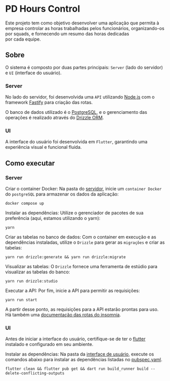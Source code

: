 # PD Hours Control

Este projeto tem como objetivo desenvolver uma aplicação que permita à empresa controlar as horas trabalhadas pelos funcionários, organizando-os por squads, e fornecendo um resumo das horas dedicadas por cada equipe.

## Sobre

O sistema é composto por duas partes principais: `Server` (lado do servidor) e `UI` (interface do usuário).

### Server

No lado do servidor, foi desenvolvida uma `API` utilizando [Node.js](https://nodejs.org/pt) com o framework [Fastify](https://fastify.dev/) para criação das rotas.

O banco de dados utilizado é o [PostgreSQL](https://www.postgresql.org/), e o gerenciamento das operações é realizado através do [Drizzle ORM](https://orm.drizzle.team/).

### UI

A interface do usuário foi desenvolvida em `Flutter`, garantindo uma experiência visual e funcional fluida.

## Como executar

### Server

Criar o container Docker: Na pasta do [servidor](./server/package.json), inicie um `container Docker` do `postgreSQL` para armazenar os dados da aplicação:

```shell
docker compose up
```

Instalar as dependências: Utilize o gerenciador de pacotes de sua preferência (aqui, estamos utilizando o yarn):

```shell
yarn
```

Criar as tabelas no banco de dados: Com o container em execução e as dependências instaladas, utilize o `Drizzle` para gerar as `migrações` e criar as tabelas:

```shell
yarn run drizzle:generate && yarn run drizzle:migrate
```

Visualizar as tabelas: O `Drizzle` fornece uma ferramenta de estúdio para visualizar as tabelas do banco:

```shell
yarn run drizzle:studio
```

Executar a API: Por fim, inicie a API para permitir as requisições:

```shell
yarn run start
```

A partir desse ponto, as requisições para a API estarão prontas para uso. Há também uma [documentação das rotas do insomnia](./server/docs/Insomnia_requests.json).

### UI

Antes de iniciar a interface do usuário, certifique-se de ter o [flutter](https://docs.flutter.dev/get-started/install) instalado e configurado em seu ambiente.

Instalar as dependências: Na pasta da [interface de usuário](./ui/pubspec.yaml),  execute os comandos abaixo para instalar as dependências listadas no [pubspec.yaml](./ui/pubspec.yaml).

```shell
flutter clean && flutter pub get && dart run build_runner build --delete-conflicting-outputs
```

